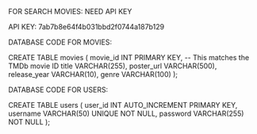 FOR SEARCH MOVIES: NEED API KEY

API KEY: 7ab7b8e64f4b031bbd2f0744a187b129


DATABASE CODE FOR MOVIES:

CREATE TABLE movies (
    movie_id INT PRIMARY KEY,  -- This matches the TMDb movie ID
    title VARCHAR(255),
    poster_url VARCHAR(500),
    release_year VARCHAR(10),
    genre VARCHAR(100)
);


DATABASE CODE FOR USERS:

CREATE TABLE users (
    user_id INT AUTO_INCREMENT PRIMARY KEY,
    username VARCHAR(50) UNIQUE NOT NULL,
    password VARCHAR(255) NOT NULL
);


